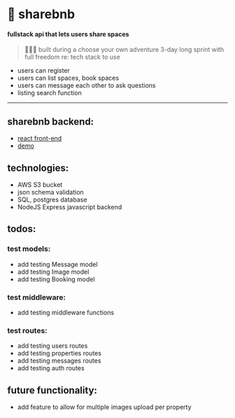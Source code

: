 #  🏡 sharebnb
#### fullstack api that lets users share spaces
>  👩🏻‍💻 built during a choose your own adventure 3-day long sprint with full freedom re: tech stack to use
* users can register
* users can list spaces, book spaces
* users can message each other to ask questions
* listing search function
--------------------------------------------------------
## sharebnb backend:
* [react front-end](https://github.com/jumehan/sharebnb-frontend)
* [demo](https://github.com/jumehan/sharebnb-frontend)

## technologies:
* AWS S3 bucket
* json schema validation
* SQL, postgres database
* NodeJS Express javascript backend

## todos:
### test models:
* add testing Message model
* add testing Image model
* add testing Booking model

### test middleware:
* add testing middleware functions

### test routes:
* add testing users routes
* add testing properties routes
* add testing messages routes
* add testing auth routes

## future functionality:
* add feature to allow for multiple images upload per property